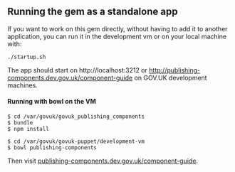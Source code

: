 ## Running the gem as a standalone app

If you want to work on this gem directly, without having to add it to another
application, you can run it in the development vm or on your local machine with:

```
./startup.sh
```

The app should start on http://localhost:3212 or http://publishing-components.dev.gov.uk/component-guide on GOV.UK development machines.


#### Running with bowl on the VM

```
$ cd /var/govuk/govuk_publishing_components
$ bundle
$ npm install

$ cd /var/govuk/govuk-puppet/development-vm
$ bowl publishing-components
```

Then visit [publishing-components.dev.gov.uk/component-guide](http://publishing-components.dev.gov.uk/component-guide).
